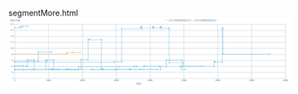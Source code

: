 segmentMore.html
![image](https://github.com/wangyueweb/D3plugin/blob/master/PreviewIMG/segmentMore.png)
